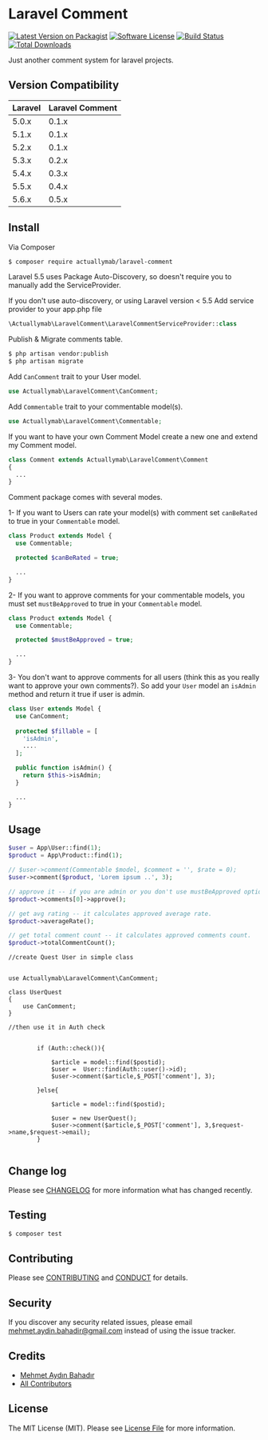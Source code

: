 # Laravel Comment

[![Latest Version on Packagist][ico-version]][link-packagist]
[![Software License][ico-license]](LICENSE.md)
[![Build Status][ico-travis]][link-travis]
[![Total Downloads][ico-downloads]][link-downloads]

Just another comment system for laravel projects.

## Version Compatibility

 Laravel  | Laravel Comment
:---------|:----------
 5.0.x    | 0.1.x
 5.1.x    | 0.1.x
 5.2.x    | 0.1.x
 5.3.x    | 0.2.x
 5.4.x    | 0.3.x
 5.5.x    | 0.4.x 
 5.6.x    | 0.5.x

## Install

Via Composer

``` bash
$ composer require actuallymab/laravel-comment
```
Laravel 5.5 uses Package Auto-Discovery, so doesn't require you to manually add the ServiceProvider.

If you don't use auto-discovery, or using Laravel version < 5.5 Add service provider to your app.php file

``` php
\Actuallymab\LaravelComment\LaravelCommentServiceProvider::class
```

Publish & Migrate comments table.
``` bash
$ php artisan vendor:publish
$ php artisan migrate
```

Add `CanComment` trait to your User model.
``` php
use Actuallymab\LaravelComment\CanComment;
```

Add `Commentable` trait to your commentable model(s).
``` php
use Actuallymab\LaravelComment\Commentable;
```

If you want to have your own Comment Model create a new one and extend my Comment model.
``` php
class Comment extends Actuallymab\LaravelComment\Comment
{
  ...
}
```

Comment package comes with several modes.

1- If you want to Users can rate your model(s) with comment set `canBeRated` to true in your `Commentable` model.
``` php
class Product extends Model {
  use Commentable;

  protected $canBeRated = true;

  ...
}
```

2- If you want to approve comments for your commentable models, you must set `mustBeApproved` to true in your `Commentable` model.
``` php
class Product extends Model {
  use Commentable;

  protected $mustBeApproved = true;

  ...
}
```

3- You don't want to approve comments for all users (think this as you really want to approve your own comments?). So add your `User` model an `isAdmin` method and return it true if user is admin.

``` php
class User extends Model {
  use CanComment;
  
  protected $fillable = [
    'isAdmin',
    ....
  ];

  public function isAdmin() {
    return $this->isAdmin;
  }

  ...
}
```

## Usage

``` php
$user = App\User::find(1);
$product = App\Product::find(1);

// $user->comment(Commentable $model, $comment = '', $rate = 0);
$user->comment($product, 'Lorem ipsum ..', 3);

// approve it -- if you are admin or you don't use mustBeApproved option, it is not necessary
$product->comments[0]->approve();

// get avg rating -- it calculates approved average rate.
$product->averageRate();

// get total comment count -- it calculates approved comments count.
$product->totalCommentCount();
```


```
//create Quest User in simple class


use Actuallymab\LaravelComment\CanComment;
 
class UserQuest 
{
	use CanComment;
}

//then use it in Auth check


		if (Auth::check()){

			$article = model::find($postid);
			$user =  User::find(Auth::user()->id);
			$user->comment($article,$_POST['comment'], 3);

		}else{

			$article = model::find($postid);
			
			$user = new UserQuest();
			$user->comment($article,$_POST['comment'], 3,$request->name,$request->email);
		}
        

```


## Change log

Please see [CHANGELOG](CHANGELOG.md) for more information what has changed recently.

## Testing

``` bash
$ composer test
```

## Contributing

Please see [CONTRIBUTING](CONTRIBUTING.md) and [CONDUCT](CONDUCT.md) for details.

## Security

If you discover any security related issues, please email mehmet.aydin.bahadir@gmail.com instead of using the issue tracker.

## Credits

- [Mehmet Aydın Bahadır][link-author]
- [All Contributors][link-contributors]

## License

The MIT License (MIT). Please see [License File](LICENSE.md) for more information.

[ico-version]: https://img.shields.io/packagist/v/actuallymab/laravel-comment.svg?style=flat-square
[ico-license]: https://img.shields.io/badge/license-MIT-brightgreen.svg?style=flat-square
[ico-travis]: https://img.shields.io/travis/actuallymab/laravel-comment/master.svg?style=flat-square
[ico-downloads]: https://img.shields.io/packagist/dt/actuallymab/laravel-comment.svg?style=flat-square

[link-packagist]: https://packagist.org/packages/actuallymab/laravel-comment
[link-travis]: https://travis-ci.org/actuallymab/laravel-comment
[link-downloads]: https://packagist.org/packages/actuallymab/laravel-comment
[link-author]: https://github.com/actuallymab
[link-contributors]: ../../contributors
